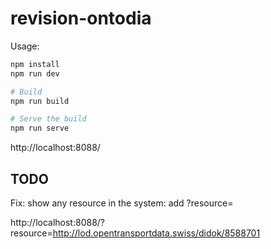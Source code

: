 # revision-ontodia

Usage:

```bash
npm install
npm run dev

# Build
npm run build

# Serve the build
npm run serve
```

http://localhost:8088/

## TODO

Fix: show any resource in the system: add ?resource=

http://localhost:8088/?resource=http://lod.opentransportdata.swiss/didok/8588701

